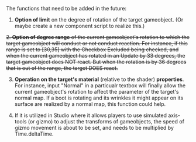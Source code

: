 The functions that need to be added in the future:

1. **Option of limit** on the degree of rotation of the target gameobject. (Or maybe create a new component script to realize this.)
   
~~2. **Option of degree range** of the current gameobject's rotation to which the target gameobject will conduct or not conduct reaction. For instance, if this range is set to [30,35] with the Checkbox Excluded being checked, and when the current gameobject has rotated in an Update by 33 degrees, the target gameobject does NOT react. But when the rotation is by 36 degrees that is out of the range, the target DOES react.~~
  
3. **Operation on the target's material** (relative to the shader) **properties**. For instance, input "Normal" in a particualr textbox will finally allow the current gameobject's rotation to affect the parameter of the target's normal map. If a boot is rotating and its wrinkles it might appear on its surface are realized by a normal map, this function could help.

4. If it is utilized in Studio where it allows players to use simulated axis-tools (or gizmo) to adjust the transforms of gameobjects, the speed of gizmo movement is about to be set, and needs to be multiplied by Time.deltaTime.
